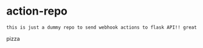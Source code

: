 # action-repo

```
this is just a dummy repo to send webhook actions to flask API!! great
```

pizza
